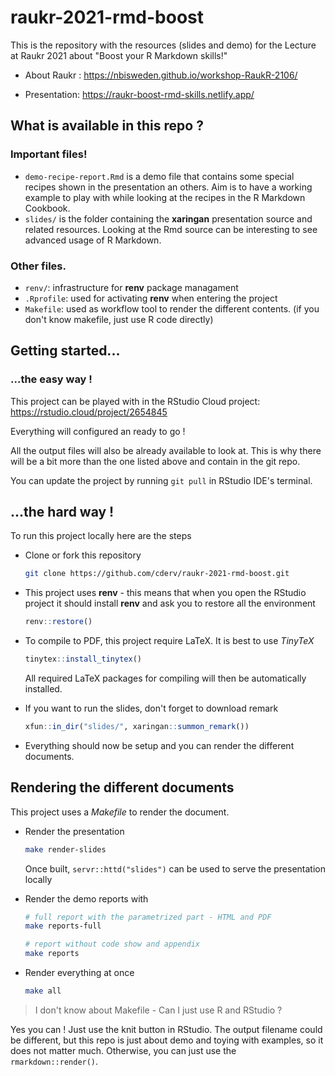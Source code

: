 
# raukr-2021-rmd-boost

<!-- badges: start -->
<!-- badges: end -->

This is the repository with the resources (slides and demo) for the Lecture at Raukr 2021 about "Boost your R Markdown skills!"

* About Raukr : https://nbisweden.github.io/workshop-RaukR-2106/

* Presentation: https://raukr-boost-rmd-skills.netlify.app/

## What is available in this repo ?

### Important files! 

* `demo-recipe-report.Rmd` is a demo file that contains some special recipes shown in the presentation an others. Aim is to have a working example to play with while looking at the recipes in the R Markdown Cookbook. 
* `slides/` is the folder containing the **xaringan** presentation source and related resources. Looking at the Rmd source can be interesting to see advanced usage of R Markdown. 

### Other files.

* `renv/`: infrastructure for **renv** package managament
* `.Rprofile`: used for activating **renv** when entering the project
* `Makefile`: used as workflow tool to render the different contents. (if you don't know makefile, just use R code directly) 


## Getting started... 

### ...the easy way ! 

This project can be played with in the RStudio Cloud project: https://rstudio.cloud/project/2654845

Everything will configured an ready to go ! 

All the output files will also be already available to look at. This is why there will be a bit more than the one listed above and contain in the git repo. 

You can update the project by running `git pull` in RStudio IDE's terminal.

## ...the hard way ! 

To run this project locally here are the steps

* Clone or fork this repository
  ```sh
  git clone https://github.com/cderv/raukr-2021-rmd-boost.git
  ```

* This project uses **renv** - this means that when you open the RStudio project it should install **renv** and ask you to restore all the environment
  ```r
  renv::restore()
  ```

* To compile to PDF, this project require LaTeX. It is best to use _TinyTeX_
  ```r
  tinytex::install_tinytex()
  ```
  All required LaTeX packages for compiling will then be automatically installed.
  
* If you want to run the slides, don't forget to download remark 
  ```r
  xfun::in_dir("slides/", xaringan::summon_remark())
  ```

* Everything should now be setup and you can render the different documents.

## Rendering the different documents

This project uses a _Makefile_ to render the document. 

* Render the presentation 
  ```sh
  make render-slides
  ```
  Once built, `servr::httd("slides")` can be used to serve the presentation locally

* Render the demo reports with 
  ```sh
  # full report with the parametrized part - HTML and PDF
  make reports-full
  
  # report without code show and appendix
  make reports
  ```

* Render everything at once 
  ```sh
  make all
  ```

> I don't know about Makefile - Can I just use R and RStudio ? 

Yes you can ! Just use the knit button in RStudio. The output filename could be different, but this repo is just about demo and toying with examples, so it does not matter much.
Otherwise, you can just use the `rmarkdown::render()`.
